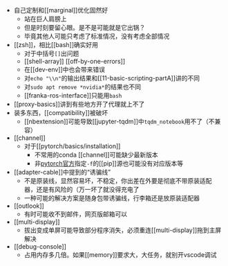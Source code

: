 - 自己定制和[[marginal]]优化固然好
  - 站在巨人肩膀上
  - 但是时刻要留心眼。是不是可能就是它出锅？
  - 毕竟其他人可能只考虑了标准情况，没有考虑全部情况
- [[zsh]]，相比[[bash]]确实好用
  - 对于中括号`[]`出问题
  - [[shell-array]] [[off-by-one-errors]]
  - 在[[dev-env]]中也会带来错误
  - 对`echo "\\n"`的输出结果和[[11-basic-scripting-partA]]讲的不同
  - 对`sudo apt remove *nvidia*`的结果也不同
  - [[franka-ros-interface]]只能用`bash`
- [[proxy-basics]]讲到有些地方开了代理就上不了
- 装多东西，[[compatibility]]被破坏
  - [[nbextension]]可能导致[[jupyter-tqdm]]中`tqdm_notebook`用不了（不兼容）
- [[channel]]
  - 对于[[pytorch/basics/installation]]
    - 不常用的conda [[channel]]可能缺少最新版本
    - 非[pytorch官方](https://pytorch.org/get-started/previous-versions)指定`-f`的[[pip]]源也可能没有对应版本等
- [[adapter-cable]]中提到的“诱骗线”
  - 不是原装线，显然容易坏，不稳定，你出差在外要是彻底不带原装适配器，还是有风险的（万一坏了就没得充电了
  - 一种可能的解决方案是随身包带诱骗线，行李箱还是放原装适配器
- [[outlook]]
  - 有时可能收不到邮件，网页版邮箱可以
- [[multi-display]]
  - 拔出变成单屏可能导致部分程序消失，必须重连[[multi-display]]拖到主屏解决
- [[debug-console]]
  - 占用内存多几倍。如果[[memory]]要求大，大任务，就别开vscode调试